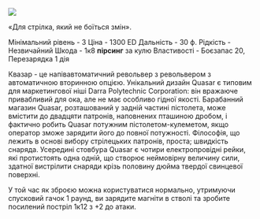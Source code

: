
[![](https://static.wikia.nocookie.net/cyberpunk/images/9/9b/Quasar_Default.png/revision/latest/scale-to-width-down/350?cb=20211211214553)](https://static.wikia.nocookie.net/cyberpunk/images/9/9b/Quasar_Default.png/revision/latest?cb=20211211214553)

«Для стрілка, який не боїться змін».

Мінімальний рівень - 3
Ціна - 1300 ED
Дальність - 30 ф.
Рідкість - Незвичайний
Шкода - 1к8 **пірсинг** за кулю
Властивості - Боєзапас 20, Перезарядка 1 дія

Квазар - це напівавтоматичний револьвер з револьвером з автоматичною вторинною опцією. Унікальний дизайн Quasar є типовим для маркетингової ніші Darra Polytechnic Corporation: він вражаюче привабливий для ока, але не має особливо гідної якості. Барабанний магазин Quasar, розташований у задній частині пістолета, може вмістити до двадцяти патронів, наповнених пташиною дробом, і фактично робить Quasar потужним пістолетом-кулеметом, якщо оператор зможе зарядити його до повної потужності. Філософія, що лежить в основі вибору стрілецьких патронів, проста; швидкість снаряда. Усередині стовбура Quasar є чотири електропровідні рейки, які протистоять одна одній, що створює неймовірну величину сили, здатної вистрілити снаряди крізь половину дюйма твердої свинцевої поверхні.

У той час як зброєю можна користуватися нормально, утримуючи спусковий гачок 1 раунд, ви зарядите магніти в стволі та зробите посилений постріл 1к12 з +2 до атаки.